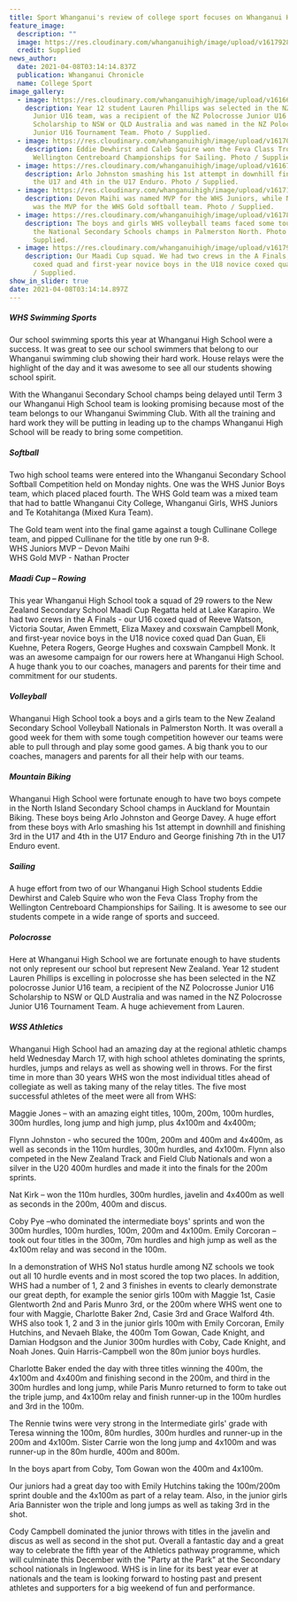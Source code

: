 ```yaml
---
title: Sport Whanganui's review of college sport focuses on Whanganui High School
feature_image:
  description: ""
  image: https://res.cloudinary.com/whanganuihigh/image/upload/v1617928196/News/College-sport-all-codes.jpg
  credit: Supplied
news_author:
  date: 2021-04-08T03:14:14.837Z
  publication: Whanganui Chronicle
  name: College Sport
image_gallery:
  - image: https://res.cloudinary.com/whanganuihigh/image/upload/v1616620965/News/Lauren_Phillips_.C830057C-A39C-4543-A358-867A021AA11C.jpg
    description: Year 12 student Lauren Phillips was selected in the NZ polocrosse
      Junior U16 team, was a recipient of the NZ Polocrosse Junior U16
      Scholarship to NSW or QLD Australia and was named in the NZ Polocrosse
      Junior U16 Tournament Team. Photo / Supplied.
  - image: https://res.cloudinary.com/whanganuihigh/image/upload/v1617063692/News/163627719_2033551876786520_6929371066897833436_o.jpg
    description: Eddie Dewhirst and Caleb Squire won the Feva Class Trophy from the
      Wellington Centreboard Championships for Sailing. Photo / Supplied.
  - image: https://res.cloudinary.com/whanganuihigh/image/upload/v1616712238/News/MTB%20Nth%20Island%20Champs%202021/Arlo_1.jpg
    description: Arlo Johnston smashing his 1st attempt in downhill finishing 3rd in
      the U17 and 4th in the U17 Enduro. Photo / Supplied.
  - image: https://res.cloudinary.com/whanganuihigh/image/upload/v1617164953/News/4.165858816_1843313895817708_6340237426871735904_n.jpg
    description: Devon Maihi was named MVP for the WHS Juniors, while Nathan Procter
      was the MVP for the WHS Gold softball team. Photo / Supplied.
  - image: https://res.cloudinary.com/whanganuihigh/image/upload/v1617852012/News/WHS_volleyball_teams._winter_tourny._chron_1.4.21.jpg
    description: The boys and girls WHS volleyball teams faced some tough games at
      the National Secondary Schools champs in Palmerston North. Photo /
      Supplied.
  - image: https://res.cloudinary.com/whanganuihigh/image/upload/v1617918842/News/Maadi_cup_team.jpg
    description: Our Maadi Cup squad. We had two crews in the A Finals; our U16
      coxed quad and first-year novice boys in the U18 novice coxed quad. Photo
      / Supplied.
show_in_slider: true
date: 2021-04-08T03:14:14.897Z
---
```

##### WHS Swimming Sports  
Our school swimming sports this year at Whanganui High School were a success. It was great to see our school swimmers that belong to our Whanganui swimming club showing their hard work. House relays were the highlight of the day and it was awesome to see all our students showing school spirit.

With the Whanganui Secondary School champs being delayed until Term 3 our Whanganui High School team is looking promising because most of the team belongs to our Whanganui Swimming Club. With all the training and hard work they will be putting in leading up to the champs Whanganui High School will be ready to bring some competition.

##### Softball  
Two high school teams were entered into the Whanganui Secondary School Softball Competition held on Monday nights. One was the WHS Junior Boys team, which placed placed fourth. The WHS Gold team was a mixed team that had to battle Whanganui City College, Whanganui Girls, WHS Juniors and Te Kotahitanga (Mixed Kura Team).

The Gold team went into the final game against a tough Cullinane College team, and pipped Cullinane for the title by one run 9-8.  
WHS Juniors MVP – Devon Maihi  
WHS Gold MVP - Nathan Procter

##### Maadi Cup – Rowing  
This year Whanganui High School took a squad of 29 rowers to the New Zealand Secondary School Maadi Cup Regatta held at Lake Karapiro. We had two crews in the A Finals - our U16 coxed quad of Reeve Watson, Victoria Soutar, Awen Emmett, Eliza Maxey and coxswain Campbell Monk, and first-year novice boys in the U18 novice coxed quad Dan Guan, Eli Kuehne, Petera Rogers, George Hughes and coxswain Campbell Monk. It was an awesome campaign for our rowers here at Whanganui High School. A huge thank you to our coaches, managers and parents for their time and commitment for our students.

##### Volleyball  
Whanganui High School took a boys and a girls team to the New Zealand Secondary School Volleyball Nationals in Palmerston North. It was overall a good week for them with some tough competition however our teams were able to pull through and play some good games. A big thank you to our coaches, managers and parents for all their help with our teams.

##### Mountain Biking  
Whanganui High School were fortunate enough to have two boys compete in the North Island Secondary School champs in Auckland for Mountain Biking. These boys being Arlo Johnston and George Davey. A huge effort from these boys with Arlo smashing his 1st attempt in downhill and finishing 3rd in the U17 and 4th in the U17 Enduro and George finishing 7th in the U17 Enduro event.

##### Sailing  
A huge effort from two of our Whanganui High School students Eddie Dewhirst and Caleb Squire who won the Feva Class Trophy from the Wellington Centreboard Championships for Sailing. It is awesome to see our students compete in a wide range of sports and succeed.

##### Polocrosse  
Here at Whanganui High School we are fortunate enough to have students not only represent our school but represent New Zealand. Year 12 student Lauren Phillips is excelling in polocrosse she has been selected in the NZ polocrosse Junior U16 team, a recipient of the NZ Polocrosse Junior U16 Scholarship to NSW or QLD Australia and was named in the NZ Polocrosse Junior U16 Tournament Team. A huge achievement from Lauren.

##### WSS Athletics  
Whanganui High School had an amazing day at the regional athletic champs held Wednesday March 17, with high school athletes dominating the sprints, hurdles, jumps and relays as well as showing well in throws. For the first time in more than 30 years WHS won the most individual titles ahead of collegiate as well as taking many of the relay titles. The five most successful athletes of the meet were all from WHS:

Maggie Jones – with an amazing eight titles, 100m, 200m, 100m hurdles, 300m hurdles, long jump and high jump, plus 4x100m and 4x400m;

Flynn Johnston - who secured the 100m, 200m and 400m and 4x400m, as well as seconds in the 110m hurdles, 300m hurdles, and 4x100m. Flynn also competed in the New Zealand Track and Field Club Nationals and won a silver in the U20 400m hurdles and made it into the finals for the 200m sprints.

Nat Kirk – won the 110m hurdles, 300m hurdles, javelin and 4x400m as well as seconds in the 200m, 400m and discus.

Coby Pye –who dominated the intermediate boys' sprints and won the 300m hurdles, 100m hurdles, 100m, 200m and 4x100m.
Emily Corcoran – took out four titles in the 300m, 70m hurdles and high jump as well as the 4x100m relay and was second in the 100m.

In a demonstration of WHS No1 status hurdle among NZ schools we took out all 10 hurdle events and in most scored the top two places. In addition, WHS had a number of 1, 2 and 3 finishes in events to clearly demonstrate our great depth, for example the senior girls 100m with Maggie 1st, Casie Glentworth 2nd and Paris Munro 3rd, or the 200m where WHS went one to four with Maggie, Charlotte Baker 2nd, Casie 3rd and Grace Walford 4th. WHS also took 1, 2 and 3 in the junior girls 100m with Emily Corcoran, Emily Hutchins, and Nevaeh Blake, the 400m Tom Gowan, Cade Knight, and Damian Hodgson and the Junior 300m hurdles with Coby, Cade Knight, and Noah Jones. Quin Harris-Campbell won the 80m junior boys hurdles.

Charlotte Baker ended the day with three titles winning the 400m, the 4x100m and 4x400m and finishing second in the 200m, and third in the 300m hurdles and long jump, while Paris Munro returned to form to take out the triple jump, and 4x100m relay and finish runner-up in the 100m hurdles and 3rd in the 100m.

The Rennie twins were very strong in the Intermediate girls' grade with Teresa winning the 100m, 80m hurdles, 300m hurdles and runner-up in the 200m and 4x100m. Sister Carrie won the long jump and 4x100m and was runner-up in the 80m hurdle, 400m and 800m.

In the boys apart from Coby, Tom Gowan won the 400m and 4x100m.  

Our juniors had a great day too with Emily Hutchins taking the 100m/200m sprint double and the 4x100m as part of a relay team. Also, in the junior girls Aria Bannister won the triple and long jumps as well as taking 3rd in the shot.

Cody Campbell dominated the junior throws with titles in the javelin and discus as well as second in the shot put. Overall a fantastic day and a great way to celebrate the fifth year of the Athletics pathway programme, which will culminate this December with the "Party at the Park" at the Secondary school nationals in Inglewood. WHS is in line for its best year ever at nationals and the team is looking forward to hosting past and present athletes and supporters for a big weekend of fun and performance.
